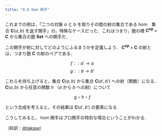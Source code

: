 ```yaml
---
title: "8.8 Hom 関手"
---
```


これまでの例は，「二つの対象 $a$ と $b$ を取りその間の射の集合である hom　集合 $\mathbf{C}(a,b)$ を返す関手」の，特殊なケースだった．これはつまり，圏の積 $\mathbf{C^{op}} \times \mathbf{C}$ から集合の圏 $\mathbf{Set}$ への関手だ．

この関手が射に対してどのようにふるまうかを定義しよう． $\mathbf{C^{op}} \times \mathbf{C}$ の射とは，つまり圏 $\mathbf{C}$ の射のペアである．

$$ f :: a' \rightarrow a $$
$$ g :: b \rightarrow b' $$

これらを持ち上げると，集合 $\mathbf{C}(a,b)$ から集合 $\mathbf{C}(a',b')$ への射（関数）になる． $\mathbf{C}(a,b)$ から任意の関数 $h$ （$a$ から $b$ への射）について

$$ g \circ h \circ f $$

という合成を考えると，その結果は $\mathbf{C}(a',b')$ の要素になる

こうしてみると， hom 関手はプロ関手の特別な場合ということがわかる．


（和訳：[@takase](https://zenn.dev/takase)）